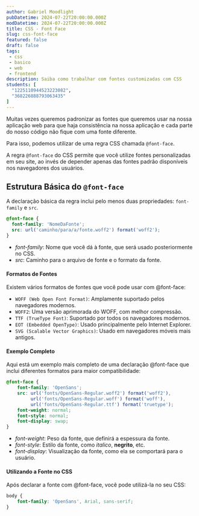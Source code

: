 ```yaml
---
author: Gabriel Moodlight
pubDatetime: 2024-07-22T20:00:00.000Z
modDatetime: 2024-07-22T20:00:00.000Z
title: CSS - Font Face
slug: css-font-face
featured: false
draft: false
tags:
 - css
 - basico
 - web
 - frontend
description: Saiba como trabalhar com fontes customizadas com CSS
students: [
  "1225110944523223082",
  "368226888793063435"
]
---
```


Muitas vezes queremos padronizar as fontes que queremos usar na nossa aplicação web para que haja consistência na nossa aplicação e cada parte do nosso código não fique com uma fonte diferente.

Para isso, podemos utilizar de uma regra CSS chamada `@font-face`.

A regra `@font-face` do CSS permite que você utilize fontes personalizadas em seu site, ao invés de depender apenas das fontes padrão disponíveis nos navegadores dos usuários.

## Estrutura Básica do `@font-face`

A declaração básica da regra inclui pelo menos duas propriedades: `font-family` e `src`.

```css
@font-face {
  font-family: 'NomeDaFonte';
  src: url('caminho/para/a/fonte.woff2') format('woff2');
}
```
- *font-family*: Nome que você dá à fonte, que será usado posteriormente no CSS.
- *src*: Caminho para o arquivo de fonte e o formato da fonte.

#### Formatos de Fontes
Existem vários formatos de fontes que você pode usar com @font-face:

- `WOFF (Web Open Font Format)`: Amplamente suportado pelos navegadores modernos.
- `WOFF2`: Uma versão aprimorada do WOFF, com melhor compressão.
- `TTF (TrueType Font)`: Suportado por todos os navegadores modernos.
- `EOT (Embedded OpenType)`: Usado principalmente pelo Internet Explorer.
- `SVG (Scalable Vector Graphics)`: Usado em navegadores móveis mais antigos.

#### Exemplo Completo
Aqui está um exemplo mais completo de uma declaração @font-face que inclui diferentes formatos para maior compatibilidade:

```css
@font-face {
    font-family: 'OpenSans';
    src: url('fonts/OpenSans-Regular.woff2') format('woff2'),
         url('fonts/OpenSans-Regular.woff') format('woff'),
         url('fonts/OpenSans-Regular.ttf') format('truetype');
    font-weight: normal;
    font-style: normal;
    font-display: swap;
}
```
- *font-weight*: Peso da fonte, que definirá a espessura da fonte.
- *font-style*: Estilo da fonte, como *italico*, **negrito**, etc.
- *font-display*: Visualização da fonte, como ela se comportará para o usuário.

#### Utilizando a Fonte no CSS
Após declarar a fonte com @font-face, você pode utilizá-la no seu CSS:

```css
body {
    font-family: 'OpenSans', Arial, sans-serif;
}
```